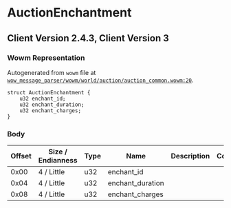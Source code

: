# AuctionEnchantment

## Client Version 2.4.3, Client Version 3

### Wowm Representation

Autogenerated from `wowm` file at [`wow_message_parser/wowm/world/auction/auction_common.wowm:20`](https://github.com/gtker/wow_messages/tree/main/wow_message_parser/wowm/world/auction/auction_common.wowm#L20).
```rust,ignore
struct AuctionEnchantment {
    u32 enchant_id;
    u32 enchant_duration;
    u32 enchant_charges;
}
```
### Body

| Offset | Size / Endianness | Type | Name | Description | Comment |
| ------ | ----------------- | ---- | ---- | ----------- | ------- |
| 0x00 | 4 / Little | u32 | enchant_id |  |  |
| 0x04 | 4 / Little | u32 | enchant_duration |  |  |
| 0x08 | 4 / Little | u32 | enchant_charges |  |  |

